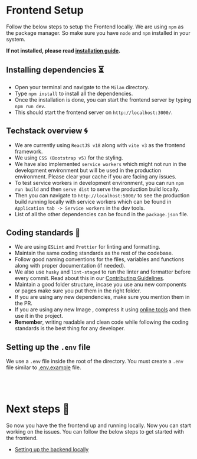 # Frontend Setup 

Follow the below steps to setup the Frontend locally. We are using `npm` as the package manager. So make sure you have `node` and `npm` installed in your system.

**If not installed, please read [installation guide](https://docs.npmjs.com/downloading-and-installing-node-js-and-npm).**
## Installing dependencies ⏳

- Open your terminal and navigate to the `Milan` directory.
- Type `npm install` to install all the dependencies.
- Once the installation is done, you can start the frontend server by typing `npm run dev`.
- This should start the frontend server on `http://localhost:3000/`.

## Techstack overview 🌀

- We are currently using `ReactJS v18` along with `vite v3` as the frontend framework.
- We using `CSS (Bootstrap v5)` for the styling.
- We have also implemented `service workers` which might not run in the development environment but will be used in the production environment. Please clear your cache if you are facing any issues.
- To test service workers in development environment, you can run `npm run build` and then `serve dist` to serve the production build locally.
- Then you can navigate to `http://localhost:5000/` to see the production build running locally with service workers which can be found in `Application tab -> Service workers`  in the dev tools.
- List of all the other dependencies can be found in the `package.json` file.


## Coding standards 🔐

- We are using `ESLint` and `Prettier` for linting and formatting.
- Maintain the same coding standards as the rest of the codebase. 
- Follow good naming conventions for the files, variables and functions along with proper documentation (if needed).
- We also use `husky` and `lint-staged` to run the linter and formatter before every commit. Read about this in our [Contributing Guidelines](/CONTRIBUTING.md).
- Maintain a good folder structure, incase you use anu new components or pages make sure you put them in the right folder.
- If you are using any new dependencies, make sure you mention them in the PR.
- If you are using any new Image , compress it using [online tools]("https://www.iloveimg.com/compress-image") and then use it in the project.
- **Remember**, writing readable and clean code while following the coding standards is the best thing for any developer.

## Setting up the `.env` file 

We use a `.env` file inside the root of the directory. You must create a `.env` file similar to [.env.example](../.env.example) file.

<br/>
<br/>

# Next steps 🚀

So now you have the the frontend up and running locally. Now you can start working on the issues. You can follow the below steps to get started with the frontend.

- [Setting up the backend locally](https://github.com/MilanCommunity/Milan-Backend/blob/main/docs/BackendSetup.md)
